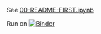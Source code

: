 See [00-README-FIRST.ipynb](./00-README-FIRST.ipynb)

Run on [![Binder](https://mybinder.org/badge_logo.svg)](https://mybinder.org/v2/gh/snowch/ml-101/main?labpath=00-README-FIRST.ipynb)
